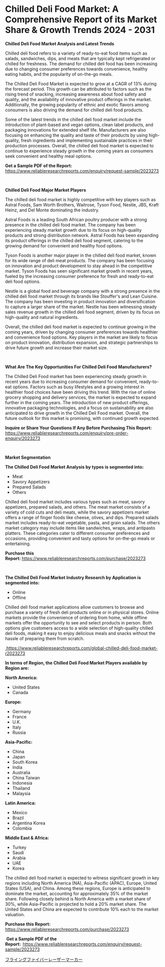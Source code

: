 <p><h1>Chilled Deli Food Market: A Comprehensive Report of its Market Share & Growth Trends 2024 - 2031</h1></p><p><strong>Chilled Deli Food Market Analysis and Latest Trends</strong></p>
<p><p>Chilled deli food refers to a variety of ready-to-eat food items such as salads, sandwiches, dips, and meats that are typically kept refrigerated or chilled for freshness. The demand for chilled deli food has been increasing due to changing consumer preferences towards convenience, healthy eating habits, and the popularity of on-the-go meals.</p><p>The Chilled Deli Food Market is expected to grow at a CAGR of 13% during the forecast period. This growth can be attributed to factors such as the rising trend of snacking, increasing awareness about food safety and quality, and the availability of innovative product offerings in the market. Additionally, the growing popularity of ethnic and exotic flavors among consumers is also driving the demand for chilled deli food products.</p><p>Some of the latest trends in the chilled deli food market include the introduction of plant-based and vegan options, clean label products, and packaging innovations for extended shelf life. Manufacturers are also focusing on enhancing the quality and taste of their products by using high-quality, fresh ingredients and implementing sustainable practices in their production processes. Overall, the chilled deli food market is expected to continue to experience steady growth in the coming years as consumers seek convenient and healthy meal options.</p></p>
<p><strong>Get a Sample PDF of the Report:&nbsp;</strong> <a href="https://www.reliableresearchreports.com/enquiry/request-sample/2023273">https://www.reliableresearchreports.com/enquiry/request-sample/2023273</a></p>
<p>&nbsp;</p>
<p><strong>Chilled Deli Food Major Market Players</strong></p>
<p><p>The chilled deli food market is highly competitive with key players such as Astral Foods, Sam Worth Brothers, Waitrose, Tyson Food, Nestle, JBS, Kraft Heinz, and Del Monte dominating the industry. </p><p>Astral Foods is a leading South African poultry producer with a strong presence in the chilled deli food market. The company has been experiencing steady market growth due to its focus on high-quality products and strong distribution network. Astral Foods has been expanding its product offerings in the chilled deli food segment, catering to the growing demand for convenient and healthy food options.</p><p>Tyson Foods is another major player in the chilled deli food market, known for its wide range of deli meat products. The company has been focusing on innovation and product development to stay ahead in the competitive market. Tyson Foods has seen significant market growth in recent years, fueled by the increasing consumer preference for fresh and ready-to-eat deli food options.</p><p>Nestle is a global food and beverage company with a strong presence in the chilled deli food market through its brands like Stouffer's and Lean Cuisine. The company has been investing in product innovation and diversification to capture a larger share of the market. Nestle has been witnessing steady sales revenue growth in the chilled deli food segment, driven by its focus on high-quality and natural ingredients.</p><p>Overall, the chilled deli food market is expected to continue growing in the coming years, driven by changing consumer preferences towards healthier and convenience food options. Key players in the market are likely to focus on product innovation, distribution expansion, and strategic partnerships to drive future growth and increase their market size.</p></p>
<p>&nbsp;</p>
<p><strong>What Are The Key Opportunities For Chilled Deli Food Manufacturers?</strong></p>
<p><p>The Chilled Deli Food market has been experiencing steady growth in recent years due to increasing consumer demand for convenient, ready-to-eat options. Factors such as busy lifestyles and a growing interest in healthier food choices have been driving this trend. With the rise of online grocery shopping and delivery services, the market is expected to expand further in the coming years. The introduction of new product offerings, innovative packaging technologies, and a focus on sustainability are also anticipated to drive growth in the Chilled Deli Food market. Overall, the future outlook for this market is promising, with continued growth expected.</p></p>
<p><strong>Inquire or Share Your Questions If Any Before Purchasing This Report:</strong> <a href="https://www.reliableresearchreports.com/enquiry/pre-order-enquiry/2023273">https://www.reliableresearchreports.com/enquiry/pre-order-enquiry/2023273</a></p>
<p>&nbsp;</p>
<p><strong>Market Segmentation</strong></p>
<p><strong>The Chilled Deli Food Market Analysis by types is segmented into:</strong></p>
<p><ul><li>Meat</li><li>Savory Appetizers</li><li>Prepared Salads</li><li>Others</li></ul></p>
<p><p>Chilled deli food market includes various types such as meat, savory appetizers, prepared salads, and others. The meat market consists of a variety of cold cuts and deli meats, while the savory appetizers market offers a range of finger foods like cheese, olives, and dips. Prepared salads market includes ready-to-eat vegetable, pasta, and grain salads. The others market category may include items like sandwiches, wraps, and antipasto platters. These categories cater to different consumer preferences and occasions, providing convenient and tasty options for on-the-go meals or entertaining.</p></p>
<p><strong>Purchase this Report:&nbsp;</strong><a href="https://www.reliableresearchreports.com/purchase/2023273">https://www.reliableresearchreports.com/purchase/2023273</a></p>
<p>&nbsp;</p>
<p><strong>The Chilled Deli Food Market Industry Research by Application is segmented into:</strong></p>
<p><ul><li>Online</li><li>Offline</li></ul></p>
<p><p>Chilled deli food market applications allow customers to browse and purchase a variety of fresh deli products online or in physical stores. Online markets provide the convenience of ordering from home, while offline markets offer the opportunity to see and select products in person. Both options give customers access to a wide selection of high-quality chilled deli foods, making it easy to enjoy delicious meals and snacks without the hassle of preparing them from scratch.</p></p>
<p><a href="https://www.reliableresearchreports.com/global-chilled-deli-food-market-r2023273">&nbsp;https://www.reliableresearchreports.com/global-chilled-deli-food-market-r2023273</a></p>
<p><strong>In terms of Region, the Chilled Deli Food Market Players available by Region are:</strong></p>
<p>
    <p> <strong> North America: </strong>
        <ul>
            <li>United States</li>
            <li>Canada</li>
        </ul>
        </p> 
    <p> <strong> Europe: </strong>
        <ul>
            <li>Germany</li>
            <li>France</li>
            <li>U.K.</li>
            <li>Italy</li>
            <li>Russia</li>
        </ul>
        </p> 
    <p> <strong> Asia-Pacific: </strong>
        <ul>
            <li>China</li>
            <li>Japan</li>
            <li>South Korea</li>
            <li>India</li>
            <li>Australia</li>
            <li>China Taiwan</li>
            <li>Indonesia</li>
            <li>Thailand</li>
            <li>Malaysia</li>
        </ul>
        </p> 
    <p> <strong> Latin America: </strong>
        <ul>
            <li>Mexico</li>
            <li>Brazil</li>
            <li>Argentina Korea</li>
            <li>Colombia</li>
        </ul>
        </p> 
    <p> <strong> Middle East & Africa: </strong>
        <ul>
            <li>Turkey</li>
            <li>Saudi</li>
            <li>Arabia</li>
            <li>UAE</li>
            <li>Korea</li>
        </ul>
    </p>
    </p>
<p><p>The chilled deli food market is expected to witness significant growth in key regions including North America (NA), Asia-Pacific (APAC), Europe, United States (USA), and China. Among these regions, Europe is anticipated to dominate the market, accounting for approximately 35% of the market share. Following closely behind is North America with a market share of 30%, while Asia-Pacific is projected to hold a 20% market share. The United States and China are expected to contribute 10% each to the market valuation.</p></p>
<p><strong>Purchase this Report: </strong><a href="https://www.reliableresearchreports.com/purchase/2023273">https://www.reliableresearchreports.com/purchase/2023273</a></p>
<p>&nbsp;<strong>Get a Sample PDF of the Report:&nbsp;&nbsp;</strong><a href="https://www.reliableresearchreports.com/enquiry/request-sample/2023273">https://www.reliableresearchreports.com/enquiry/request-sample/2023273</a></p>
<p><strong></strong></p>
<p><p><a href="https://medium.com/@rebekaanderson14/%E3%82%B0%E3%83%AD%E3%83%BC%E3%83%90%E3%83%AB%E3%83%95%E3%83%A9%E3%82%A4%E3%83%B3%E3%82%B0%E3%83%95%E3%82%A1%E3%82%A4%E3%83%90%E3%83%BC%E3%83%AC%E3%83%BC%E3%82%B6%E3%83%BC%E3%83%9E%E3%83%BC%E3%82%AB%E3%83%BC%E5%B8%82%E5%A0%B4%E3%81%AE%E5%8C%85%E6%8B%AC%E7%9A%84%E3%81%AA%E5%88%86%E6%9E%90-%E6%88%90%E9%95%B7%E3%83%88%E3%83%AC%E3%83%B3%E3%83%89%E3%81%A8%E5%B8%82%E5%A0%B4%E4%BA%88%E6%B8%AC-2024%E5%B9%B4-2031%E5%B9%B4-ab57296ee0c1">フライングファイバーレーザーマーカー</a></p></p>